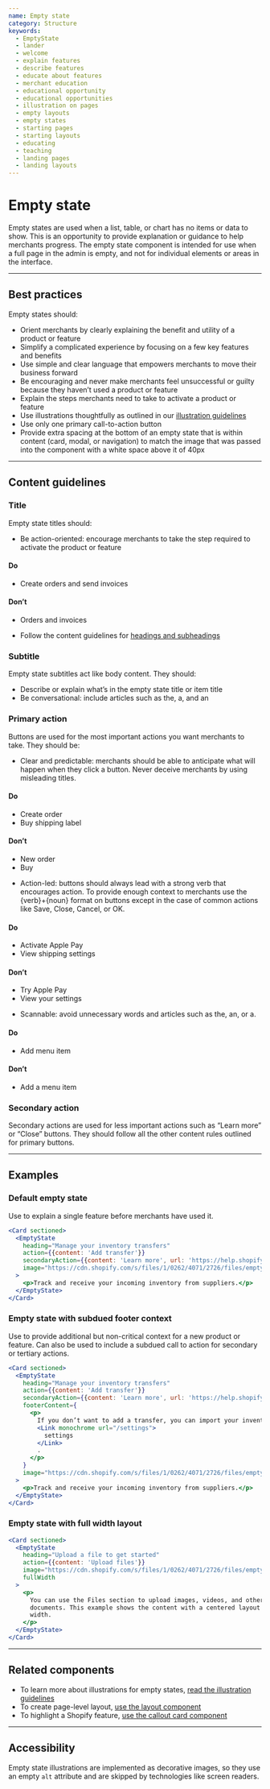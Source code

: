 ```yaml
---
name: Empty state
category: Structure
keywords:
  - EmptyState
  - lander
  - welcome
  - explain features
  - describe features
  - educate about features
  - merchant education
  - educational opportunity
  - educational opportunities
  - illustration on pages
  - empty layouts
  - empty states
  - starting pages
  - starting layouts
  - educating
  - teaching
  - landing pages
  - landing layouts
---
```


# Empty state

Empty states are used when a list, table, or chart has no items or data to show. This is an opportunity to provide explanation or guidance to help merchants progress. The empty state component is intended for use when a full page in the admin is empty, and not for individual elements or areas in the interface.

---

## Best practices

Empty states should:

- Orient merchants by clearly explaining the benefit and utility of a product
  or feature
- Simplify a complicated experience by focusing on a few key features and
  benefits
- Use simple and clear language that empowers merchants to move their business
  forward
- Be encouraging and never make merchants feel unsuccessful or guilty because
  they haven’t used a product or feature
- Explain the steps merchants need to take to activate a product or feature
- Use illustrations thoughtfully as outlined in our [illustration guidelines](https://polaris.shopify.com/design/illustrations)
- Use only one primary call-to-action button
- Provide extra spacing at the bottom of an empty state that is within content
  (card, modal, or navigation) to match the image that was passed into the component
  with a white space above it of 40px

---

## Content guidelines

### Title

Empty state titles should:

- Be action-oriented: encourage merchants to take the step required to activate the product or feature

<!-- usagelist -->

#### Do

- Create orders and send invoices

#### Don’t

- Orders and invoices

<!-- end -->

- Follow the content guidelines for [headings and subheadings](https://polaris.shopify.com/content/actionable-language#section-headings-and-subheadings)

### Subtitle

Empty state subtitles act like body content. They should:

- Describe or explain what’s in the empty state title or item title
- Be conversational: include articles such as the, a, and an

### Primary action

Buttons are used for the most important actions you want merchants to take.
They should be:

- Clear and predictable: merchants should be able to anticipate what will
  happen when they click a button. Never deceive merchants by using misleading
  titles.

<!-- usagelist -->

#### Do

- Create order
- Buy shipping label

#### Don’t

- New order
- Buy

<!-- end -->

- Action-led: buttons should always lead with a strong verb that encourages
  action. To provide enough context to merchants use the {verb}+{noun} format on
  buttons except in the case of common actions like Save, Close, Cancel, or OK.

<!-- usagelist -->

#### Do

- Activate Apple Pay
- View shipping settings

#### Don’t

- Try Apple Pay
- View your settings

<!-- end -->

- Scannable: avoid unnecessary words and articles such as the, an, or a.

<!-- usagelist -->

#### Do

- Add menu item

#### Don’t

- Add a menu item

<!-- end -->

### Secondary action

Secondary actions are used for less important actions such as “Learn more” or
“Close” buttons. They should follow all the other content rules outlined for
primary buttons.

---

## Examples

### Default empty state

Use to explain a single feature before merchants have used it.

```jsx
<Card sectioned>
  <EmptyState
    heading="Manage your inventory transfers"
    action={{content: 'Add transfer'}}
    secondaryAction={{content: 'Learn more', url: 'https://help.shopify.com'}}
    image="https://cdn.shopify.com/s/files/1/0262/4071/2726/files/emptystate-files.png"
  >
    <p>Track and receive your incoming inventory from suppliers.</p>
  </EmptyState>
</Card>
```

### Empty state with subdued footer context

Use to provide additional but non-critical context for a new product or feature. Can also be used to include a subdued call to action for secondary or tertiary actions.

```jsx
<Card sectioned>
  <EmptyState
    heading="Manage your inventory transfers"
    action={{content: 'Add transfer'}}
    secondaryAction={{content: 'Learn more', url: 'https://help.shopify.com'}}
    footerContent={
      <p>
        If you don’t want to add a transfer, you can import your inventory from{' '}
        <Link monochrome url="/settings">
          settings
        </Link>
        .
      </p>
    }
    image="https://cdn.shopify.com/s/files/1/0262/4071/2726/files/emptystate-files.png"
  >
    <p>Track and receive your incoming inventory from suppliers.</p>
  </EmptyState>
</Card>
```

### Empty state with full width layout

```jsx
<Card sectioned>
  <EmptyState
    heading="Upload a file to get started"
    action={{content: 'Upload files'}}
    image="https://cdn.shopify.com/s/files/1/0262/4071/2726/files/emptystate-files.png"
    fullWidth
  >
    <p>
      You can use the Files section to upload images, videos, and other
      documents. This example shows the content with a centered layout and full
      width.
    </p>
  </EmptyState>
</Card>
```

---

## Related components

- To learn more about illustrations for empty states, [read the illustration guidelines](https://polaris.shopify.com/design/illustrations)
- To create page-level layout, [use the layout component](https://polaris.shopify.com/components/layout)
- To highlight a Shopify feature, [use the callout card component](https://polaris.shopify.com/components/callout-card)

---

## Accessibility

Empty state illustrations are implemented as decorative images, so they use an empty `alt` attribute and are skipped by technologies like screen readers.
